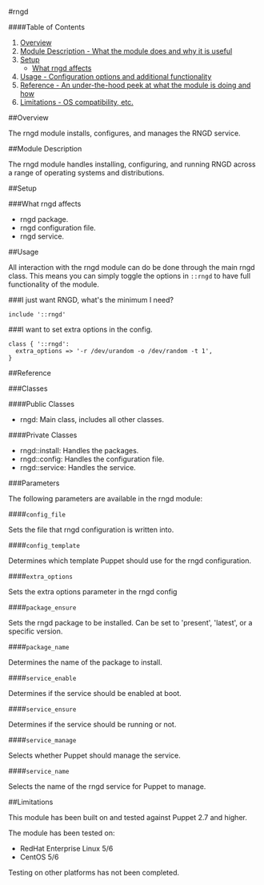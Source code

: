 #rngd

####Table of Contents

1. [Overview](#overview)
2. [Module Description - What the module does and why it is useful](#module-description)
3. [Setup](#setup)
    * [What rngd affects](#what-rngd-affects)
4. [Usage - Configuration options and additional functionality](#usage)
5. [Reference - An under-the-hood peek at what the module is doing and how](#reference)
5. [Limitations - OS compatibility, etc.](#limitations)


##Overview

The rngd module installs, configures, and manages the RNGD service.

##Module Description

The rngd module handles installing, configuring, and running RNGD across a range of operating systems and distributions.

##Setup

###What rngd affects

* rngd package.
* rngd configuration file.
* rngd service.

##Usage

All interaction with the rngd module can do be done through the main rngd class.
This means you can simply toggle the options in `::rngd` to have full functionality of the module.

###I just want RNGD, what's the minimum I need?

```puppet
include '::rngd'
```

###I want to set extra options in the config.

```puppet
class { '::rngd':
  extra_options => '-r /dev/urandom -o /dev/random -t 1',
}
```

##Reference

###Classes

####Public Classes

* rngd: Main class, includes all other classes.

####Private Classes

* rngd::install: Handles the packages.
* rngd::config: Handles the configuration file.
* rngd::service: Handles the service.

###Parameters

The following parameters are available in the rngd module:

####`config_file`

Sets the file that rngd configuration is written into.

####`config_template`

Determines which template Puppet should use for the rngd configuration.

####`extra_options`

Sets the extra options parameter in the rngd config

####`package_ensure`

Sets the rngd package to be installed. Can be set to 'present', 'latest', or a specific version. 

####`package_name`

Determines the name of the package to install.

####`service_enable`

Determines if the service should be enabled at boot.

####`service_ensure`

Determines if the service should be running or not.

####`service_manage`

Selects whether Puppet should manage the service.

####`service_name`

Selects the name of the rngd service for Puppet to manage.

##Limitations

This module has been built on and tested against Puppet 2.7 and higher.

The module has been tested on:

* RedHat Enterprise Linux 5/6
* CentOS 5/6

Testing on other platforms has not been completed. 
